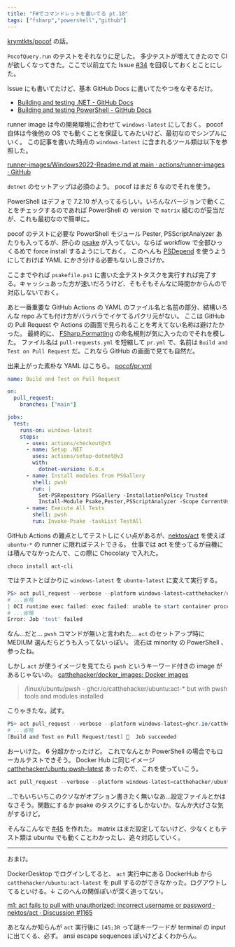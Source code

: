 ```yaml
---
title: "F#でコマンドレットを書いてる pt.18"
tags: ["fsharp","powershell","github"]
---
```


[krymtkts/pocof](https://github.com/krymtkts/pocof) の話。

`PocofQuery.run` のテストをそれなりに足した。
多少テストが増えてきたので CI が欲しくなってきた。ここで以前立てた Issue [#34](https://github.com/krymtkts/pocof/issues/34) を回収しておくとことにした。

Issue にも書いてたけど、基本 GitHub Docs に書いてたやつをなぞるだけ。

- [Building and testing .NET - GitHub Docs](https://docs.github.com/en/actions/automating-builds-and-tests/building-and-testing-net)
- [Building and testing PowerShell - GitHub Docs](https://docs.github.com/en/actions/automating-builds-and-tests/building-and-testing-powershell)

runner image は今の開発環境に合わせて `windows-latest` にしておく。 pocof 自体は今後他の OS でも動くことを保証してみたいけど、最初なのでシンプルにいく。
この記事を書いた時点の `windows-latest` に含まれるツール類は以下を参照した。

[runner-images/Windows2022-Readme.md at main · actions/runner-images · GitHub](https://github.com/actions/runner-images/blob/main/images/win/Windows2022-Readme.md)

`dotnet` のセットアップは必須のよう。 pocof はまだ 6 なのでそれを使う。

PowerShell はデフォで 7.2.10 が入ってるらしい。いろんなバージョンで動くことをチェックするのであれば PowerShell の version で `matrix` 組むのが妥当だが、これも最初なので簡単に。

pocof のテストに必要な PowerShell モジュール Pester, PSScriptAnalyzer あたりも入ってるが、肝心の [psake](https://github.com/psake/psake) が入ってない。ならば workflow で全部ひっくるめで force install するようにしておく。
このへんも [PSDepend](https://github.com/RamblingCookieMonster/PSDepend) を使うようにしておけば YAML にかき分ける必要もないし良さげか。

ここまでやれば `psakefile.ps1` に書いた全テストタスクを実行すれば完了する。キャッシュあった方が速いだろうけど、そもそもそんなに時間かからんので対応しないでおく。

あと一番重要な GitHub Actions の YAML のファイル名と名前の部分、結構いろんな repo みても付け方がバラバラでイケてるパクリ元がない。
ここは GitHub の Pull Request や Actions の画面で見られることを考えてない名称は避けたかった。
最終的に、 [FSharp.Formatting](https://github.com/fsprojects/FSharp.Formatting/tree/3fdd5b9a186e35798d87ceee4bee692374304bed/.github/workflows) の命名規則が気に入ったのでそれを模した。
ファイル名は `pull-requests.yml` を短縮して `pr.yml` で、名前は `Build and Test on Pull Request` だ。これなら GitHub の画面で見ても自然だ。

出来上がった素朴な YAML はこちら。 [pocof/pr.yml](https://github.com/krymtkts/pocof/blob/1dda928ff1ae56938a26ae70568a9a05807f0852/.github/workflows/pr.yml)

```yaml
name: Build and Test on Pull Request

on:
  pull_request:
    branches: ["main"]

jobs:
  test:
    runs-on: windows-latest
    steps:
      - uses: actions/checkout@v3
      - name: Setup .NET
        uses: actions/setup-dotnet@v3
        with:
          dotnet-version: 6.0.x
      - name: Install modules from PSGallery
        shell: pwsh
        run: |
          Set-PSRepository PSGallery -InstallationPolicy Trusted
          Install-Module Psake,Pester,PSScriptAnalyzer -Scope CurrentUser -Force
      - name: Execute All Tests
        shell: pwsh
        run: Invoke-Psake -taskList TestAll
```

GitHub Actions の難点としてテストしにくい点があるが、[nektos/act](https://github.com/nektos/act) を使えば `ubuntu-*` の runner に限ればテストできる。
仕事では act を使ってるが自機には積んでなかったんで、この際に Chocolaty で入れた。

```dos
choco install act-cli
```

ではテストとばかりに `windows-latest` を `ubuntu-latest` に変えて実行する。

```powershell
PS> act pull_request --verbose --platform windows-latest=catthehacker/ubuntu:act-latest
# ...省略
| OCI runtime exec failed: exec failed: unable to start container process: exec: "pwsh": executable file not found in $PATH: unknown
# ...省略
Error: Job 'test' failed
```

なん...だと...
`pwsh` コマンドが無いと言われた... `act` のセットアップ時に MEDIUM 選んだらどうも入ってないっぽい。
流石は minority の PowerShell 、参ったね。

しかし `act` が使うイメージを見てたら `pwsh` というキーワード付きの image があるじゃないの。 [catthehacker/docker_images: Docker images](https://github.com/catthehacker/docker_images#images-available)

> /linux/ubuntu/pwsh - ghcr.io/catthehacker/ubuntu:act-\* but with pwsh tools and modules installed

こりゃきたな。試す。

```powershell
PS> act pull_request --verbose --platform windows-latest=ghcr.io/catthehacker/ubuntu:pwsh-latest
# ...省略
[Build and Test on Pull Request/test] 🏁  Job succeeded
```

おーいけた。 6 分超かかったけど。
これでなんとか PowerShell の場合でもローカルテストできそう。
Docker Hub に同じイメージ [catthehacker/ubuntu:pwsh-latest](https://hub.docker.com/layers/catthehacker/ubuntu/pwsh-latest/images/sha256-3b4b83b4458dd875509bc74b9f1d4ecaa57101c65ec529cb463fed2d859228e4?context=explore) あったので、これを使っていこう。

```powershell
act pull_request --verbose --platform windows-latest=catthehacker/ubuntu:pwsh-latest
```

...でもいちいちこのクソながオプション書きたく無いなあ...設定ファイルとかはなさそう。関数にするか psake のタスクにするしかないか。なんか大げさな気がするけど。

そんなこんなで [#45](https://github.com/krymtkts/pocof/pull/45) を作れた。
matrix はまだ設定してないけど、少なくともテスト類は ubuntu でも動くことわかったし、追々対応していく。

---

おまけ。

DockerDesktop でログインしてると、 `act` 実行中にある DockerHub から `catthehacker/ubuntu:act-latest` を pull するのができなかった。ログアウトしてるといける。↓ このへんの関係ぽいが深く追ってない。

[m1: act fails to pull with unauthorized: incorrect username or password · nektos/act · Discussion #1165](https://github.com/nektos/act/discussions/1165)

あとなんか知らんが `act` 実行後に `[45;3R` って謎キーワードが terminal の input に出てくる、必ず。 ansi escape sequences ぽいけどよくわからん。
